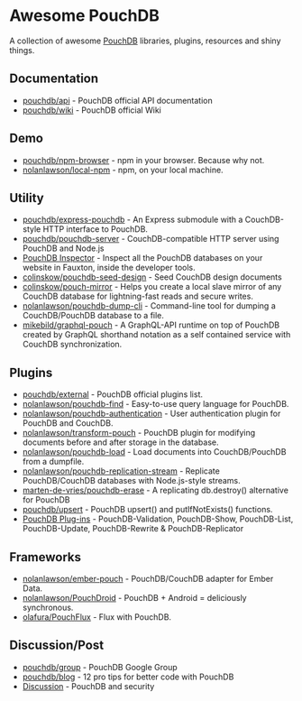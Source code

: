 # Awesome PouchDB

A collection of awesome [PouchDB](http://pouchdb.com/) libraries, plugins, resources and shiny things.

## Documentation

* [pouchdb/api](http://pouchdb.com/api.html) - PouchDB official API documentation
* [pouchdb/wiki](https://github.com/pouchdb/pouchdb/wiki) - PouchDB official Wiki

## Demo

* [pouchdb/npm-browser](https://github.com/pouchdb/npm-browser) - npm in your browser. Because why not.
* [nolanlawson/local-npm](https://github.com/nolanlawson/local-npm) - npm, on your local machine.

## Utility

* [pouchdb/express-pouchdb](https://github.com/pouchdb/express-pouchdb) - An Express submodule with a CouchDB-style HTTP interface to PouchDB.
* [pouchdb/pouchdb-server](https://github.com/pouchdb/pouchdb-server) - CouchDB-compatible HTTP server using PouchDB and Node.js
* [PouchDB Inspector](https://chrome.google.com/webstore/detail/pouchdb-inspector/hbhhpaojmpfimakffndmpmpndcmonkfa) - Inspect all the PouchDB databases on your website in Fauxton, inside the developer tools.
* [colinskow/pouchdb-seed-design](https://github.com/colinskow/pouchdb-seed-design) - Seed CouchDB design documents
* [colinskow/pouch-mirror](https://github.com/colinskow/pouch-mirror) - Helps you create a local slave mirror of any CouchDB database for lightning-fast reads and secure writes.
* [nolanlawson/pouchdb-dump-cli](https://github.com/nolanlawson/pouchdb-dump-cli) - Command-line tool for dumping a CouchDB/PouchDB database to a file.
* [mikebild/graphql-pouch](https://github.com/MikeBild/graphql-pouch) - A GraphQL-API runtime on top of PouchDB created by GraphQL shorthand notation as a self contained service with CouchDB synchronization.

## Plugins

* [pouchdb/external](http://pouchdb.com/external.html) - PouchDB official plugins list.
* [nolanlawson/pouchdb-find](https://github.com/nolanlawson/pouchdb-find) - Easy-to-use query language for PouchDB.
* [nolanlawson/pouchdb-authentication](https://github.com/nolanlawson/pouchdb-authentication) - User authentication plugin for PouchDB and CouchDB.
* [nolanlawson/transform-pouch](https://github.com/nolanlawson/transform-pouch) - PouchDB plugin for modifying documents before and after storage in the database.
* [nolanlawson/pouchdb-load](https://github.com/nolanlawson/pouchdb-load) - Load documents into CouchDB/PouchDB from a dumpfile.
* [nolanlawson/pouchdb-replication-stream](https://github.com/nolanlawson/pouchdb-replication-stream) - Replicate PouchDB/CouchDB databases with Node.js-style streams.
* [marten-de-vries/pouchdb-erase](https://github.com/marten-de-vries/pouchdb-erase) - A replicating db.destroy() alternative for PouchDB
* [pouchdb/upsert](https://github.com/pouchdb/upsert) - PouchDB upsert() and putIfNotExists() functions.
* [PouchDB Plug-ins](http://python-pouchdb.marten-de-vries.nl/plugins.html) - PouchDB-Validation, PouchDB-Show, PouchDB-List, PouchDB-Update, PouchDB-Rewrite & PouchDB-Replicator

## Frameworks

* [nolanlawson/ember-pouch](https://github.com/nolanlawson/ember-pouch) - PouchDB/CouchDB adapter for Ember Data.
* [nolanlawson/PouchDroid](https://github.com/nolanlawson/PouchDroid/) - PouchDB + Android = deliciously synchronous.
* [olafura/PouchFlux](https://github.com/olafura/PouchFlux) - Flux with PouchDB.

## Discussion/Post

* [pouchdb/group](https://groups.google.com/forum/#!forum/pouchdb) - PouchDB Google Group
* [pouchdb/blog](http://pouchdb.com/2014/06/17/12-pro-tips-for-better-code-with-pouchdb.html) - 12 pro tips for better code with PouchDB
* [Discussion](https://groups.google.com/forum/#!topic/pouchdb/K6_hDh3kxxA) - PouchDB and security
